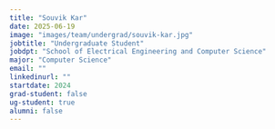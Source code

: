 ```yaml
---
title: "Souvik Kar"
date: 2025-06-19
image: "images/team/undergrad/souvik-kar.jpg"
jobtitle: "Undergraduate Student"
jobdpt: "School of Electrical Engineering and Computer Science"
major: "Computer Science"
email: ""
linkedinurl: ""
startdate: 2024
grad-student: false
ug-student: true
alumni: false
---
```


